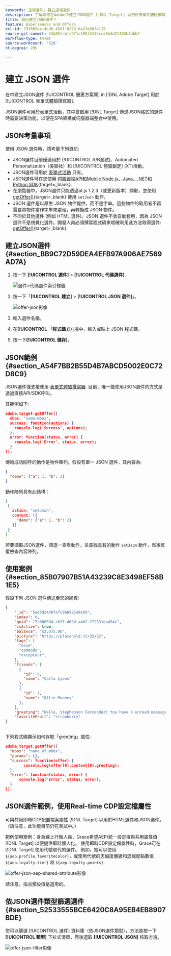 ```yaml
---
keywords: 遠端選件; 建立遠端選件
description: 了解如何在Adobe中建立JSON選件 [!DNL Target] 以用於表單式體驗撰寫器。
title: 如何建立JSON選件？
feature: Experiences and Offers
exl-id: 793665a4-4cd6-458f-8225-ba23e503a115
source-git-commit: 33d85fcbfc971c188f4154cca5b4d21103b4dbb7
workflow-type: tm+mt
source-wordcount: '529'
ht-degree: 29%

---
```


# 建立 JSON 選件

在中建立JSON選件 [!UICONTROL 優惠方案庫] in [!DNL Adobe Target] 用於 [!UICONTROL 表單式體驗撰寫器].

JSON選件可用於表單式活動，其中會啟用 [!DNL Target] 傳送JSON格式的選件時需要決策功能，以便在SPA架構或伺服器端整合中使用。

## JSON考量事項

使用 JSON 選件時，請考量下列資訊:

* JSON選件目前僅適用於 [!UICONTROL A/B測試]、Automated Personalization（美聯社）和 [!UICONTROL 體驗鎖定] (XT)活動。
* JSON選件可用於 [表單式活動](/help/main/c-experiences/form-experience-composer.md) 只有。
* JSON選件可在您使用 [伺服器端API和Mobile Node.js、Java、.NET和Python SDK](https://developer.adobe.com/target/implement/server-side/){target=_blank}.
* 在瀏覽器中，JSON選件只能透過at.js 1.2.3（或更新版本）擷取，並使用 [getOffer()](https://developer.adobe.com/target/implement/client-side/atjs/atjs-functions/adobe-target-getoffer/){target=_blank} 使用 `setJson` 動作。
* JSON 選件是以原生 JSON 物件提供，而不是字串。這些物件的取用者不再需要將物件當作字串來處理，再轉換成 JSON 物件。
* 不同於其他選件 (例如 HTML 選件)，JSON 選件不會自動套用，因為 JSON 選件不是視覺化選件。開發人員必須撰寫程式碼來明確利用此方法取得選件: [getOffer()](https://developer.adobe.com/target/implement/client-side/atjs/atjs-functions/adobe-target-getoffer/){target=_blank}.

## 建立JSON選件 {#section_BB9C72D59DEA4EFB97A906AE7569AD7A}

1. 按一下 **[!UICONTROL 選件]** > **[!UICONTROL 代碼選件]**.

   ![選件>代碼選件索引標籤](/help/main/c-experiences/c-manage-content/assets/code-offers-tab.png)

1. 按一下「**[!UICONTROL 建立]** > **[!UICONTROL JSON 選件]**」。

   ![offer-json影像](assets/offer-json.png)

1. 輸入選件名稱。
1. 在&#x200B;**[!UICONTROL 「程式碼」]**&#x200B;方塊中，輸入或貼上 JSON 程式碼。
1. 按一下&#x200B;**[!UICONTROL 儲存]**。

## JSON範例 {#section_A54F7BB2B55D4B7ABCD5002E0C72D8C9}

JSON選件僅支援使用 [表單式體驗撰寫器](/help/main/c-experiences/form-experience-composer.md). 目前，唯一能使用JSON選件的方式是透過直接API/SDK呼叫。

其範例如下:

```json
adobe.target.getOffer({ 
  mbox: "some-mbox", 
  success: function(actions) { 
    console.log('Success', actions); 
  }, 
  error: function(status, error) { 
    console.log('Error', status, error); 
  } 
});
```

傳給成功回呼的動作是物件陣列。假設有單一 JSON 選件，其內容為:

```json
{ 
  "demo": {"a": 1, "b": 2} 
}
```

動作陣列具有此結構：

```json
[ 
 { 
   action: "setJson", 
   content: [{ 
     "demo": {"a": 1, "b": 2} 
   }] 
 }  
]
```

若要擷取JSON選件，請逐一查看動作，並尋找具有的動作 `setJson` 動作，然後反覆檢查內容陣列。

## 使用案例 {#section_85B07907B51A43239C8E3498EF58B1E5}

假設下列 JSON 選件傳送至您的網頁:

```json
{ 
    "_id": "5a65d24d8fafc966921e9169", 
    "index": 0, 
    "guid": "7c006504-c6f7-468d-a46f-f72531ea454c", 
    "isActive": true, 
    "balance": "$2,075.06", 
    "picture": "https://placehold.it/32x32", 
    "tags": [ 
      "esse", 
      "commodo", 
      "excepteur", 
    ], 
    "friends": [ 
      { 
        "id": 0, 
        "name": "Carla Lyons" 
      }, 
      { 
        "id": 1, 
        "name": "Ollie Mooney" 
      }, 
    ], 
    "greeting": "Hello, Stephenson Fernandez! You have 4 unread messages.", 
    "favoriteFruit": "strawberry" 
} 
  
```

下列程式碼顯示如何存取「greeting」屬性:

```json
adobe.target.getOffer({   
  "mbox": "name_of_mbox", 
  "params": {}, 
  "success": function(offer) {           
        console.log(offer[0].content[0].greeting); 
  },   
  "error": function(status, error) {           
      console.log('Error', status, error); 
  } 
});
```

## JSON選件範例，使用Real-time CDP設定檔屬性

可與共用即時CDP配置檔案屬性 [!DNL Target] 以用於HTML選件和JSON選件。 （請注意，此功能目前仍在測試中。）

範例使用案例：身為線上行銷人員，Grace希望AEP/統一設定檔與共用屬性值 [!DNL Target] 以便提供即時個人化。 使用即時CDP設定檔屬性時，Grace可在 [!DNL Target] 使用代號取代的選件。 例如，她可以使用 `${aep.profile.favoriteColor}`，或使用代號的忠誠度層級和忠誠度點數值 `${aep.loyalty.tier}` 和 `${aep.loyalty.points}`.

![offer-json-aep-shared-attribute影像](assets/offer-json-aep-shared-attribute.png)

請注意，指派預設值是選用的。

## 依JSON選件類型篩選選件 {#section_52533555BCE6420C8A95EB4EB8907BDE}

您可以篩選 [!UICONTROL 選件] 資料庫（依JSON選件類型），方法是按一下 **[!UICONTROL 類型]** 下拉式清單，然後選取 **[!UICONTROL JSON]** 核取方塊。

![offer-json-filter影像](assets/offer-json-filter.png)
